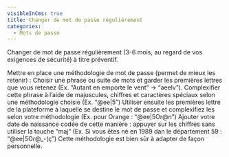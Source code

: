 ```yaml
---
visibleInCms: true
title: Changer de mot de passe régulièrement
categories:
  - Mots de passe
---
```

Changer de mot de passe régulièrement (3-6 mois, au regard de vos exigences de sécurité) à titre préventif.  

Mettre en place une méthodologie de mot de passe (permet de mieux les retenir) : 
Choisir une phrase ou suite de mots et garder les premières lettres que vous retenez (Ex. “Autant en emporte le vent” → “aeelv”).
Complexifier cette phrase à l’aide de majuscules, chiffres et caractères spéciaux selon une méthodologie choisie (Ex. “@ee|5”)
Utiliser ensuite les premières lettre de la plateforme à laquelle se destine le mot de passe et complexifiez les selon votre méthodologie (Ex. pour Orange : “@ee|5Or@n”)
Ajouter votre date de naissance codée de cette manière : appuyer sur les chiffres sans utiliser la touche “maj” (Ex. Si vous êtes né en 1989 dan le département 59 : “@ee|5Or@_-(ç”)
Cette méthodologie est bien sûr à adapter de façon personnelle.